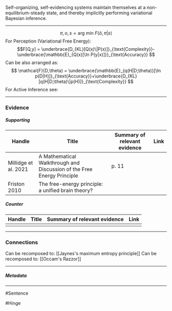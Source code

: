 Self-organizing, self-evidencing systems maintain themselves at a non-equilibrium-steady state, and thereby implicitly performing variational Bayesian inference.
***
$$ \pi, o, s = \text{arg min } F(\tilde{o}, \pi|s) $$
For Perception (Variational Free Energy):
$$F[Q,y] = \underbrace{D_{KL}[Q(x)\|P(x)]}_{\text{Complexity}}-\underbrace{\mathbb{E}_{Q(x)[\ln P(y|x)]}}_{\text{Accuracy}}
$$
Can be also arranged as:
$$ \mathcal{F}(D,\theta) = \underbrace{\mathbb{E}_{q(H|D;\theta)}[\ln p(D|H)]}_{\text{Accuracy}}+\underbrace{D_{KL}[q(H|D;\theta)\|p(H)]}_{\text{Complexity}} $$
For Active Inference see: 

***
### Evidence
##### Supporting

| Handle               | Title                                                                  | Summary of relevant evidence | Link                                       |
| -------------------- | ---------------------------------------------------------------------- | ---------------------------- | ------------------------------------------ |
| Millidge et al. 2021 | A Mathematical Walkthrough and Discussion of the Free Energy Principle | p. 11                        | [](http://arxiv.org/abs/2108.13343)        |
| Friston 2010         | The free-energy principle: a unified brain theory?                     |                              | [](http://www.nature.com/articles/nrn2787) |
##### Counter
| Handle | Title | Summary of relevant evidence | Link |
| ------ | ----- | ---------------------------- | ---- |
|        |       |                              |      |

***
### Connections
Can be recomposed to: [[Jaynes's maximum entropy principle]]
Can be recomposed to: [[Occam's Razzor]]

***
##### Metadata
***
#Sentence

#Hinge 